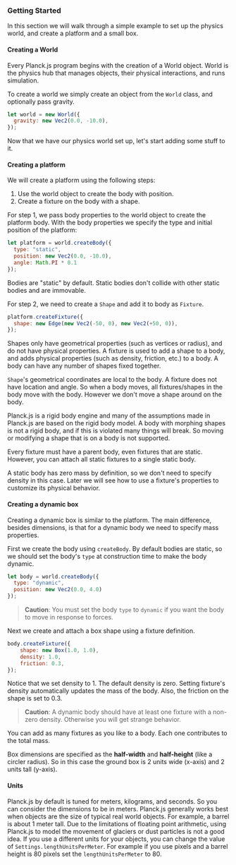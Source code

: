 ### Getting Started

In this section we will walk through a simple example to set up the physics world, and create a platform and a small box.

#### Creating a World
Every Planck.js program begins with the creation of a World object.
World is the physics hub that manages objects, their physical interactions, and runs simulation.

To create a world we simply create an object from the `World` class, and optionally pass gravity.

```js
let world = new World({
  gravity: new Vec2(0.0, -10.0),
});
```

Now that we have our physics world set up, let's start adding some stuff to it.

#### Creating a platform

We will create a platform using the following steps:

1. Use the world object to create the body with position.
1. Create a fixture on the body with a shape.

For step 1, we pass body properties to the world object to create the platform body.
With the body properties we specify the type and initial position of the platform:

```js
let platform = world.createBody({
  type: "static",
  position: new Vec2(0.0, -10.0),
  angle: Math.PI * 0.1
});
```

Bodies are "static" by default. Static bodies don't collide with other static bodies and are immovable.

For step 2, we need to create a `Shape` and add it to body as `Fixture`.

```js
platform.createFixture({
  shape: new Edge(new Vec2(-50, 0), new Vec2(+50, 0)),
});
```

Shapes only have geometrical properties (such as vertices or radius), and do not have physical properties.
A fixture is used to add a shape to a body, and adds physical properties (such as density, friction, etc.) to a body.
A body can have any number of shapes fixed together.

`Shape`'s geometrical coordinates are local to the body. A fixture does not have location and angle. So when a body moves, all fixtures/shapes in the body move with the body. However we don't move a shape around on the body.

Planck.js is a rigid body engine and many of the assumptions made in Planck.js are based on the rigid body model.
A body with morphing shapes is not a rigid body, and if this is violated many things will break.
So moving or modifying a shape that is on a body is not supported.

Every fixture must have a parent body, even fixtures that are static.
However, you can attach all static fixtures to a single static body.

A static body has zero mass by definition, so we don't need to specify density in this case.
Later we will see how to use a fixture's properties to customize its physical behavior.

#### Creating a dynamic box
Creating a dynamic box is similar to the platform. The main difference, besides dimensions, is that for a dynamic body we need to specify mass properties.

First we create the body using `createBody`. By default bodies are static, so we should set the body's `type` at construction time to make the body dynamic.

```js
let body = world.createBody({
  type: "dynamic",
  position: new Vec2(0.0, 4.0)
});
```

> **Caution**:
> You must set the body `type` to `dynamic` if you want the body to move in response to forces.

Next we create and attach a box shape using a fixture definition.

```js
body.createFixture({
    shape: new Box(1.0, 1.0),
    density: 1.0,
    friction: 0.3,
});
```

Notice that we set density to 1. The default density is zero. Setting fixture's density automatically updates the mass of the body. Also, the friction on the shape is set to 0.3.

> **Caution**:
> A dynamic body should have at least one fixture with a non-zero density. Otherwise you will get strange behavior.

You can add as many fixtures as you like to a body. Each one contributes to the total mass.

Box dimensions are specified as the **half-width** and **half-height** (like a circler radius).
So in this case the ground box is 2 units wide (x-axis) and 2 units tall (y-axis).

#### Units
Planck.js by default is tuned for meters, kilograms, and seconds. So you can consider the dimensions to be in meters.
Planck.js generally works best when objects are the size of typical real world objects. For example, a barrel is about 1 meter tall.
Due to the limitations of floating point arithmetic, using Planck.js to model the movement of glaciers or dust particles is not a good idea.
If you use a different units for your objects, you can change the value of `Settings.lengthUnitsPerMeter`.
For example if you use pixels and a barrel height is 80 pixels set the `lengthUnitsPerMeter` to 80.
